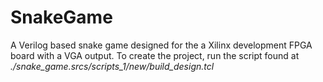 # SnakeGame
 A Verilog based snake game designed for the a Xilinx development FPGA board with a VGA output. To create the project, run the script found at *./snake_game.srcs/scripts_1/new/build_design.tcl*

